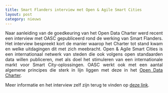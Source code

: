 ```yaml
---
title: Smart Flanders interview met Open & Agile Smart Cities 
layout: post
category: nieuws
---
```


<div style="text-align: justify;margin-bottom: 1em;">Naar aanleiding van de goedkeuring van het Open Data Charter werd recent een interview met OASC gepubliceerd rond de werking van Smart Flanders. Het interview bespreekt kort de manier waarop het Charter tot stand kwam en welke uitdagingen dit met zich meebracht. Open & Agile Smart Cities is een internationaal netwerk van steden die ook volgens open standaarden data willen publiceren, met als doel het stimuleren van een internationale markt voor Smart City-oplossingen. OASC werkt ook met een aantal algemene principes die sterk in lijn liggen met deze in het <a href="https://smart.flanders.be/open-data-charter/">Open Data Charter</a>.</div>

<div style="text-align: justify;margin-bottom: 1em;">Meer informatie en het interview zelf zijn terug te vinden op <a href="https://oascities.org/smart-flanders-unlocking-the-potential-of-linked-open-data-together/">deze link</a>.</div>
